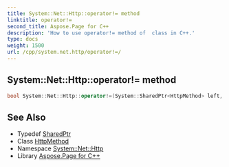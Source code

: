 ```yaml
---
title: System::Net::Http::operator!= method
linktitle: operator!=
second_title: Aspose.Page for C++
description: 'How to use operator!= method of  class in C++.'
type: docs
weight: 1500
url: /cpp/system.net.http/operator!=/
---
```

## System::Net::Http::operator!= method




```cpp
bool System::Net::Http::operator!=(System::SharedPtr<HttpMethod> left, System::SharedPtr<HttpMethod> right)
```

## See Also

* Typedef [SharedPtr](../../system/sharedptr/)
* Class [HttpMethod](../httpmethod/)
* Namespace [System::Net::Http](../)
* Library [Aspose.Page for C++](../../)
